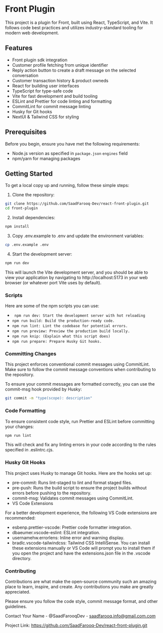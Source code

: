 # Front Plugin

This project is a plugin for Front, built using React, TypeScript, and Vite. It follows code best practices and utilizes industry-standard tooling for modern web development.

## Features

- Front plugin sdk integration
- Customer profile fetching from unique identifier
- Reply action button to create a draft message on the selected conversation
- Customer transaction history & product owneds
- React for building user interfaces
- TypeScript for type-safe code
- Vite for fast development and build tooling
- ESLint and Prettier for code linting and formatting
- CommitLint for commit message linting
- Husky for Git hooks
- NextUI & Tailwind CSS for styling

## Prerequisites

Before you begin, ensure you have met the following requirements:

- Node.js version as specified in `package.json` `engines` field
- npm/yarn for managing packages

## Getting Started

To get a local copy up and running, follow these simple steps:

1. Clone the repository:

```bash
git clone https://github.com/SaadFarooq-Dev/react-front-plugin.git
cd front-plugin
```

2. Install dependencies:

```bash
npm install
```

3. Copy .env.example to .env and update the environment variables:

```bash
cp .env.example .env
```

4. Start the development server:

```bash
npm run dev
```

This will launch the Vite development server, and you should be able to view your application by navigating to http://localhost:5173 in your web browser (or whatever port Vite uses by default).

### Scripts

Here are some of the npm scripts you can use:

- ` npm run dev: Start the development server with hot reloading`
- `npm run build: Build the production-ready code. `
- `npm run lint: Lint the codebase for potential errors.`
- `npm run preview: Preview the production build locally.`
- `npm run knip: (Explain what this script does)`
- `npm run prepare: Prepare Husky Git hooks.`

### Committing Changes

This project enforces conventional commit messages using CommitLint. Make sure to follow the commit message conventions when contributing to the repository.

To ensure your commit messages are formatted correctly, you can use the commit-msg hook provided by Husky:

```bash
git commit -m "type(scope): description"
```

### Code Formatting

To ensure consistent code style, run Prettier and ESLint before committing your changes:

```bash
npm run lint
```

This will check and fix any linting errors in your code according to the rules specified in .eslintrc.cjs.

### Husky Git Hooks

This project uses Husky to manage Git hooks. Here are the hooks set up:

- pre-commit: Runs lint-staged to lint and format staged files.
- pre-push: Runs the build script to ensure the project builds without errors before pushing to the repository.
- commit-msg: Validates commit messages using CommitLint.
- VS Code Extensions

For a better development experience, the following VS Code extensions are recommended:

- esbenp.prettier-vscode: Prettier code formatter integration.
- dbaeumer.vscode-eslint: ESLint integration.
- usernamehw.errorlens: Inline error and warning display.
- bradlc.vscode-tailwindcss: Tailwind CSS IntelliSense.
  You can install these extensions manually or VS Code will prompt you to install them if you open the project and have the extensions.json file in the .vscode directory.

### Contributing

Contributions are what make the open-source community such an amazing place to learn, inspire, and create. Any contributions you make are greatly appreciated.

Please ensure you follow the code style, commit message format, and other guidelines.

Contact
Your Name - @SaadFarooqDev - saadfarooq.info@gmail.com.com

Project Link: https://github.com/SaadFarooq-Dev/react-front-plugin.git

